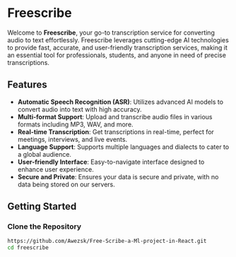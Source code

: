 # Freescribe

Welcome to **Freescribe**, your go-to transcription service for converting audio to text effortlessly. Freescribe leverages cutting-edge AI technologies to provide fast, accurate, and user-friendly transcription services, making it an essential tool for professionals, students, and anyone in need of precise transcriptions.

## Features

- **Automatic Speech Recognition (ASR)**: Utilizes advanced AI models to convert audio into text with high accuracy.
- **Multi-format Support**: Upload and transcribe audio files in various formats including MP3, WAV, and more.
- **Real-time Transcription**: Get transcriptions in real-time, perfect for meetings, interviews, and live events.
- **Language Support**: Supports multiple languages and dialects to cater to a global audience.
- **User-friendly Interface**: Easy-to-navigate interface designed to enhance user experience.
- **Secure and Private**: Ensures your data is secure and private, with no data being stored on our servers.

## Getting Started

### Clone the Repository

```sh
https://github.com/Awezsk/Free-Scribe-a-Ml-project-in-React.git
cd freescribe


